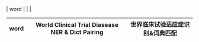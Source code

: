 | word |  |  |

| word | World Clinical Trial Diasease NER & Dict Pairing | 世界临床试验适应症识别&词典匹配 |
|---|---|---|

